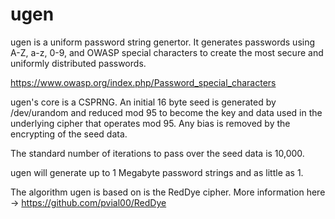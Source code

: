 # ugen

ugen is a uniform password string genertor.  It generates passwords using A-Z, a-z, 0-9, and OWASP special characters to create the most secure and uniformly distributed passwords.

https://www.owasp.org/index.php/Password_special_characters

ugen's core is a CSPRNG.  An initial 16 byte seed is generated by /dev/urandom and reduced mod 95 to become the key and data used in the underlying cipher that operates mod 95.  Any bias is removed by the encrypting of the seed data.

The standard number of iterations to pass over the seed data is 10,000.

ugen will generate up to 1 Megabyte password strings and as little as 1.

The algorithm ugen is based on is the RedDye cipher.  More information here -> https://github.com/pvial00/RedDye
